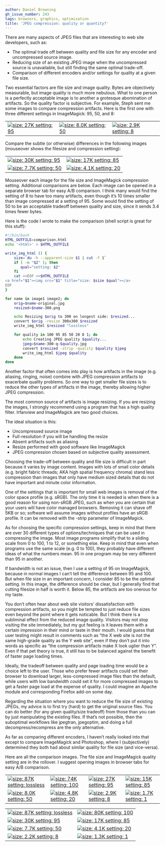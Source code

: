 ```yaml
---
author: Daniel Browning
gh_issue_number: 243
tags: browsers, graphics, optimization
title: 'JPEG compression: quality or quantity?'
---
```


There are many aspects of JPEG files that are interesting to web site developers, such as:

- The optimal trade off between quality and file size for any encoder and uncompressed source image.
- Reducing size of an existing JPEG image when the uncompressed source is unavailable, but still finding the same optimal trade-off.
- Comparison of different encoders and/or settings for quality at a given file size.

Two essential factors are file size and image quality. Bytes are objectively measurable, but image quality is much more nebulous. What to one person is a perfectly acceptable image is to another a grotesque abomination of artifacts. So the quality factor is subjective. For example, Steph sent me some images to compare compression artifacts. Here is the first one with three different settings in ImageMagick: 95, 50, and 8:

<table cellpadding="0" cellspacing="2">
<tbody><tr><td valign="top">
<a href="/blog/2009/12/24/jpeg-compression-quality-or-quantity/image-0.jpeg"><img src="/blog/2009/12/24/jpeg-compression-quality-or-quantity/image-0.jpeg" title="size: 27K setting: 95"/></a></td>
<td valign="top"><a href="/blog/2009/12/24/jpeg-compression-quality-or-quantity/image-1.jpeg"><img src="/blog/2009/12/24/jpeg-compression-quality-or-quantity/image-1.jpeg" title="size: 8.0K setting: 50"/></a></td>
<td valign="top">
<a href="/blog/2009/12/24/jpeg-compression-quality-or-quantity/image-2.jpeg"><img src="/blog/2009/12/24/jpeg-compression-quality-or-quantity/image-2.jpeg" title="size: 2.9K setting: 8"/></a></td></tr></tbody></table>

Compare the subtle (or otherwise) differences in the following images (mouseover shows the filesize and compression setting):

<table>
<tbody><tr>
<td><a href="/blog/2009/12/24/jpeg-compression-quality-or-quantity/image-3.jpeg"><img src="/blog/2009/12/24/jpeg-compression-quality-or-quantity/image-3.jpeg" title="size: 30K setting: 95"/></a></td>
<td><a href="/blog/2009/12/24/jpeg-compression-quality-or-quantity/image-4.jpeg"><img src="/blog/2009/12/24/jpeg-compression-quality-or-quantity/image-4.jpeg" title="size: 17K setting: 85"/></a></td>
</tr><tr>
<td><a href="/blog/2009/12/24/jpeg-compression-quality-or-quantity/image-5.jpeg"><img src="/blog/2009/12/24/jpeg-compression-quality-or-quantity/image-5.jpeg" title="size: 7.7K setting: 50"/></a></td>
<td><a href="/blog/2009/12/24/jpeg-compression-quality-or-quantity/image-6.jpeg"><img src="/blog/2009/12/24/jpeg-compression-quality-or-quantity/image-6.jpeg" title="size: 4.1K setting: 20"/></a></td>
</tr></tbody></table>

Mouseover each image for the file size and ImageMagick compression setting. Additional comparisons are below. Each image can be opened in a separate browser tab for easy A/B comparison. I think many would find the setting of 8 to have too many artifacts, even though it’s 10 times smaller than image compressed at a setting of 95. Some would find the setting of 50 to be an acceptable tradeoff between quality and size, since it sends 3.4 times fewer bytes.



Here is the code I wrote to make the comparison (shell script is great for this stuff):

```bash
#!/bin/bash
HTML_OUTFILE=comparison.html
echo '<html>' > $HTML_OUTFILE

write_img_html () {
    size=`du -h --apparent-size $1 | cut -f 1`
    if [ -n "$2" ]; then
       qual="setting: $2"
    fi
    cat <<EOF >>$HTML_OUTFILE
<a href="$1"><img src="$1" title="size: $size $qual"></a>
EOF
}

for name in image1 image2; do
    orig=$name-original.jpg
    resized=$name-300.png

    echo Resizing $orig to 300 on longest side: $resized...
    convert $orig -resize 300x300 $resized
    write_img_html $resized "lossless"

    for quality in 100 95 85 50 20 8 1; do
        echo Creating JPEG quality $quality...
        jpeg=$name-300-q-$quality.jpg
        convert $resized -strip -quality $quality $jpeg
        write_img_html $jpeg $quality
    done
done
```

Another factor that often comes into play is how artifacts in the image (e.g. aliasing, ringing, noise) combine with JPEG compression artifacts to exacerbate quality problems. So one way to get smaller file sizes is to reduce the other types of artifacts in the image, thereby allowing higher JPEG compression.

The most common source of artifacts is image resizing. If you are resizing the images, I strongly recommend using a program that has a high quality filter. Irfanview and ImageMagick are two good choices.

The ideal situation is this:

- Uncompressed source image
- Full-resolution if you will be handling the resize
- Absent artifacts such as aliasing
- Resize performed with good software like ImageMagick
- JPEG compression chosen based on subjective quality assessment.

Choosing the trade-off between quality and file size is difficult in part because it varies by image content. Images with lots of small color details (e.g. bright fabric threads; AKA high spatial frequency chroma) stand less compression than images that only have medium sized details that do not have important  and minute color information.

One of the settings that is important for small web images is removal of the color space profile (e.g. sRGB). The only time it is needed is when there is a good reason for using non-sRGB JPEG, such as when you are certain that your users will have color managed browsers. Removing it can shave off 5KB or so; software will assume images without profiles have an sRGB profile. It can be removed with the -strip parameter of ImageMagick.

As for choosing the specific compression settings, keep in mind that there are over 30 different types of options/techniques that can be used in compressing the image. Most image programs simplify that to a sliding scale from 0 to 100, 1 to 12, or something else. Keep in mind that even when programs use the same scale (e.g. 0 to 100), they probably have different ideas of what the numbers mean. 95 in one program may be very different than 95 in another.

If bandwidth is not an issue, then I use a setting of 95 on ImageMagick, because in normal images I can’t tell the difference between 95 and 100. But when file size in an important concern, I consider 85 to be the optimal setting. In this image, the difference should be clear, but I generally find that cutting filesize in half is worth it. Below 85, the artifacts are too onerous for my taste.

You don’t often hear about web site visitors’ dissatisfaction with compression artifacts, so you might be tempted to just reduce file sizes even beyond the point where it gets noticable. But I think there is a subliminal effect from the reduced image quality. Visitors may not stop visiting the site immediately, but my gut feeling is it leaves them with a certain impression in their mind or taste in their mouth. I would guess that user testing might result in comments such as “the X web site is not the same high-grade quality as the Y web site”, even if they don’t put it into words as specific as “the compression artifacts make X look uglier than Y”. Even if that pet theory is true, it still has to be balanced against the benefit of faster page loading times.

Ideally, the tradeoff between quality and page loading time would be a choice left to the user. Those who prefer fewer artifacts could set their browser to download larger, less-compressed image files than the default, while users with low bandwidth could set it for more compressed images to get a faster page load at the expense of quality. I could imagine an Apache module and corresponding Firefox add-on some day.

Regarding the situation where you want to reduce the file size of existing JPEGs, my advice is to first try (hard) to get the original source files. You can do better (for any given quality/size tradeoff) from those than you can by just manipulating the existing files. If that’s not possible, then the suboptimal workflows like jpegtran, jpegoptim, and doing a full decompress/recompress are the only alternative.

As far as comparing different encoders, I haven’t really looked into that except to compare ImageMagick and Photoshop, where I (subjectively) determined they both had about similar quality for file size (and vice-versa).

Here are all the comparison images. The file size and ImageMagick quality setting are in the rollover. I suggest opening images in browser tabs for easy A/B comparison.

<table>
<tbody><tr>
<td><a href="/blog/2009/12/24/jpeg-compression-quality-or-quantity/image-7.png"><img src="/blog/2009/12/24/jpeg-compression-quality-or-quantity/image-7.png" title="size: 87K setting: lossless"/></a></td>
<td><a href="/blog/2009/12/24/jpeg-compression-quality-or-quantity/image-8.jpeg"><img src="/blog/2009/12/24/jpeg-compression-quality-or-quantity/image-8.jpeg" title="size: 74K setting: 100"/></a></td>
<td><a href="/blog/2009/12/24/jpeg-compression-quality-or-quantity/image-0.jpeg"><img src="/blog/2009/12/24/jpeg-compression-quality-or-quantity/image-0.jpeg" title="size: 27K setting: 95"/></a></td>
<td><a href="/blog/2009/12/24/jpeg-compression-quality-or-quantity/image-10.jpeg"><img src="/blog/2009/12/24/jpeg-compression-quality-or-quantity/image-10.jpeg" title="size: 15K setting: 85"/></a></td>
</tr><tr>
<td><a href="/blog/2009/12/24/jpeg-compression-quality-or-quantity/image-1.jpeg"><img src="/blog/2009/12/24/jpeg-compression-quality-or-quantity/image-1.jpeg" title="size: 8.0K setting: 50"/></a></td>
<td><a href="/blog/2009/12/24/jpeg-compression-quality-or-quantity/image-12.jpeg"><img src="/blog/2009/12/24/jpeg-compression-quality-or-quantity/image-12.jpeg" title="size: 4.8K setting: 20"/></a></td>
<td><a href="/blog/2009/12/24/jpeg-compression-quality-or-quantity/image-2.jpeg"><img src="/blog/2009/12/24/jpeg-compression-quality-or-quantity/image-2.jpeg" title="size: 2.9K setting: 8"/></a></td>
<td><a href="/blog/2009/12/24/jpeg-compression-quality-or-quantity/image-14.jpeg"><img src="/blog/2009/12/24/jpeg-compression-quality-or-quantity/image-14.jpeg" title="size: 1.7K setting: 1"/></a></td>
</tr></tbody></table>

<table><tbody><tr>
<td><a href="/blog/2009/12/24/jpeg-compression-quality-or-quantity/image-15.png"><img src="/blog/2009/12/24/jpeg-compression-quality-or-quantity/image-15.png" title="size: 87K setting: lossless"/></a></td>
<td><a href="/blog/2009/12/24/jpeg-compression-quality-or-quantity/image-16.jpeg"><img src="/blog/2009/12/24/jpeg-compression-quality-or-quantity/image-16.jpeg" title="size: 80K setting: 100"/></a></td>
</tr><tr>
<td><a href="/blog/2009/12/24/jpeg-compression-quality-or-quantity/image-3.jpeg"><img src="/blog/2009/12/24/jpeg-compression-quality-or-quantity/image-3.jpeg" title="size: 30K setting: 95"/></a></td>
<td><a href="/blog/2009/12/24/jpeg-compression-quality-or-quantity/image-4.jpeg"><img src="/blog/2009/12/24/jpeg-compression-quality-or-quantity/image-4.jpeg" title="size: 17K setting: 85"/></a></td>
</tr><tr>
<td><a href="/blog/2009/12/24/jpeg-compression-quality-or-quantity/image-5.jpeg"><img src="/blog/2009/12/24/jpeg-compression-quality-or-quantity/image-5.jpeg" title="size: 7.7K setting: 50"/></a></td>
<td><a href="/blog/2009/12/24/jpeg-compression-quality-or-quantity/image-6.jpeg"><img src="/blog/2009/12/24/jpeg-compression-quality-or-quantity/image-6.jpeg" title="size: 4.1K setting: 20"/></a></td>
</tr><tr>
<td><a href="/blog/2009/12/24/jpeg-compression-quality-or-quantity/image-21.jpeg"><img src="/blog/2009/12/24/jpeg-compression-quality-or-quantity/image-21.jpeg" title="size: 2.2K setting: 8"/></a></td>
<td><a href="/blog/2009/12/24/jpeg-compression-quality-or-quantity/image-22.jpeg"><img src="/blog/2009/12/24/jpeg-compression-quality-or-quantity/image-22.jpeg" title="size: 1.3K setting: 1"/></a></td>
</tr></tbody></table>

